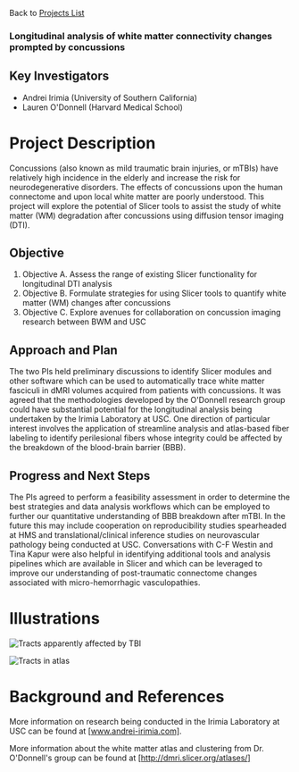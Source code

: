 Back to [Projects List](../../README.md#ProjectsList)

### Longitudinal analysis of white matter connectivity changes prompted by concussions

## Key Investigators

- Andrei Irimia (University of Southern California)
- Lauren O'Donnell (Harvard Medical School)

# Project Description

Concussions (also known as mild traumatic brain injuries, or mTBIs) have relatively high incidence in the elderly and increase the risk for neurodegenerative disorders. The effects of concussions upon the human connectome and upon local white matter are poorly understood. This project will explore the potential of Slicer tools to assist the study of white matter (WM) degradation after concussions using diffusion tensor imaging (DTI).

## Objective

1. Objective A. Assess the range of existing Slicer functionality for longitudinal DTI analysis
1. Objective B. Formulate strategies for using Slicer tools to quantify white matter (WM) changes after concussions
1. Objective C. Explore avenues for collaboration on concussion imaging research between BWM and USC

## Approach and Plan

The two PIs held preliminary discussions to identify Slicer modules and other software which can be used to automatically trace white matter fasciculi in dMRI volumes acquired from patients with concussions. It was agreed that the methodologies developed by the O'Donnell research group could have substantial potential for the longitudinal analysis being undertaken by the Irimia Laboratory at USC. One direction of particular interest involves the application of streamline analysis and atlas-based fiber labeling to identify perilesional fibers whose integrity could be affected by the breakdown of the blood-brain barrier (BBB).

## Progress and Next Steps

The PIs agreed to perform a feasibility assessment in order to determine the best strategies and data analysis workflows which can be employed to further our quantitative understanding of BBB breakdown after mTBI. In the future this may include cooperation on reproducibility studies spearheaded at HMS and translational/clinical inference studies on neurovascular pathology being conducted at USC. Conversations with C-F Westin and Tina Kapur were also helpful in identifying additional tools and analysis pipelines which are available in Slicer and which can be leveraged to improve our understanding of post-traumatic connectome changes associated with micro-hemorrhagic vasculopathies.

# Illustrations

<!--Add pictures and links to videos that demonstrate what has been accomplished.-->

![Tracts apparently affected by TBI](Irimia-measurements.jpg)

![Tracts in atlas](AtlasAndClusters.jpg)

# Background and References

More information on research being conducted in the Irimia Laboratory at USC can be found at [www.andrei-irimia.com].

More information about the white matter atlas and clustering from Dr. O'Donnell's group can be found at [http://dmri.slicer.org/atlases/]

<!-- - Documentation: https://link.to.docs -->

